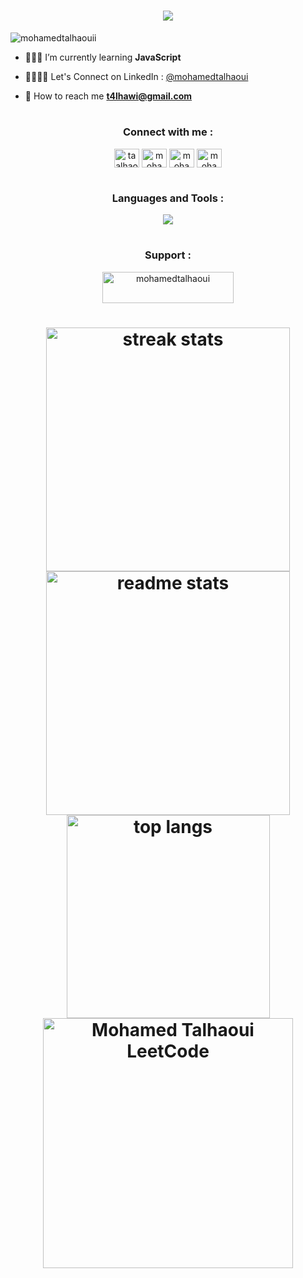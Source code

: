 <h1 align="center"> <img src="https://readme-typing-svg.herokuapp.com/?font=Righteous&size=35&center=true&vCenter=true&width=500&height=70&duration=4000&lines=Hi+There!+👋;+I'm+Mohamed+Talhaoui!;" />
</h1>

<p align="left"> <img src="https://komarev.com/ghpvc/?username=mohamedtalhaouii&label=Profile%20views&color=0e75b6&style=flat" alt="mohamedtalhaouii" /> </p>

- 👨🏻‍💻 I’m currently learning **JavaScript**

- 🫱🏻‍🫲🏻 Let's Connect on LinkedIn : <a href="https://linkedin.com/in/mohamedtalhaoui" target="_blank">@mohamedtalhaoui</a>

- 📨 How to reach me **t4lhawi@gmail.com**


<h1>


<h3 align="center">Connect with me :</h3>
<p align="center">
<a href="https://twitter.com/taalhaoui" target="_blank"><img align="center" src="https://skillicons.dev/icons?i=twitter" alt="taalhaoui" height="30" width="40" /></a>
<a href="https://linkedin.com/in/mohamedtalhaoui" target="_blank"><img align="center" src="https://skillicons.dev/icons?i=linkedin" alt="mohamedtalhaoui" height="30" width="40" /></a>
<a href="https://fb.com/mohamedtalhaouiii" target="_blank"><img align="center" src="https://raw.githubusercontent.com/rahuldkjain/github-profile-readme-generator/master/src/images/icons/Social/facebook.svg" alt="mohamedtalhaouiii" height="30" width="40" /></a>
<a href="https://instagram.com/mohamedtalhaouii" target="_blank"><img align="center" src="https://skillicons.dev/icons?i=instagram" alt="mohamedtalhaouii" height="30" width="40" /></a>
</p>


<h1>


<h3 align="center">Languages and Tools :</h3>
<div align="center">
    <img src="https://skillicons.dev/icons?i=html,css,js,ts,react,c,cpp,py,bash,linux,ubuntu,vscode,github,git,notion,docker,md,mysql&perline=6&theme=light" />
</div>


<h1>


<h3 align="center">Support :</h3>
<p align="center">
<a href="https://ko-fi.com/mohamedtalhaoui"> <img align="centre" src='https://cdn.ko-fi.com/cdn/kofi1.png?v=3' height="50" width="210" alt="mohamedtalhaoui"/></a>
<!-- <a href="https://patreon.com/mohamedtalhaouii"> <img align="centre" src="https://github.com/mohamedtalhaouii/mohamedtalhaouii/assets/144726758/19076b0e-4dda-4e6b-8ea5-d247b554f6f7" height="50" width="210" alt="mohamedtalhaoui"/></a></p><br> -->


<h1>


<div align=center>
  <img width=390 src="https://github-readme-streak-stats-salesp07.vercel.app/?user=mohamedtalhaouii&count_private=true&theme=dark&border_radius=20" alt="streak stats"/>
  <img width=390 src="https://github-readme-stats-salesp07.vercel.app/api?username=mohamedtalhaouii&count_private=true&show_icons=true&theme=dark&rank_icon=github&border_radius=20" alt="readme stats"/>
  <br/>
  <img width=325 align="center" src="https://github-readme-stats-salesp07.vercel.app/api/top-langs/?username=mohamedtalhaouii&hide=HTML&langs_count=8&layout=compact&theme=dark&border_radius=20&size_weight=0.5&count_weight=0.5&exclude_repo=github-readme-stats" alt="top langs"/>
  <img width=400 align="center" src="https://leetcard.jacoblin.cool/mohamedtalhaouii?border=1&border_radius=20&theme=dark" alt="Mohamed Talhaoui LeetCode"/>
</div>
